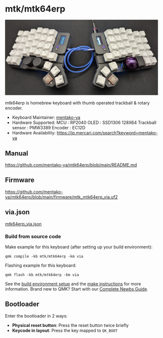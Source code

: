 # mtk/mtk64erp

![mtk/mtk64erp](https://github.com/mentako-ya/mtk64erp/blob/main/image/mtk64erp_top.jpg?raw=true)

mtk64erp is homebrew keyboard with thumb operated trackball & rotary encoder.

* Keyboard Maintainer: [mentako-ya](https://github.com/mentako-ya)
* Hardware Supported:
    MCU     : RP2040
    OLED    : SSD1306 128X64 
    Trackball sensor : PMW3389
    Encoder : EC12D
* Hardware Availability: https://jp.mercari.com/search?keyword=mentako-ya

## Manual
https://github.com/mentako-ya/mtk64erp/blob/main/README.md

## Firmware
https://github.com/mentako-ya/mtk64erp/blob/main/firmware/mtk_mtk64erp_via.uf2

## via.json
[mtk64erp_via.json](keymaps/via/mtk64erp_via.json)

### Build from source code

Make example for this keyboard (after setting up your build environment):

    qmk compile -kb mtk/mtk64erp -km via

Flashing example for this keyboard:

    qmk flash -kb mtk/mtk64erp -km via

See the [build environment setup](https://docs.qmk.fm/#/getting_started_build_tools) and the [make instructions](https://docs.qmk.fm/#/getting_started_make_guide) for more information. 
Brand new to QMK? Start with our [Complete Newbs Guide](https://docs.qmk.fm/#/newbs).

## Bootloader

Enter the bootloader in 2 ways:

* **Physical reset button**: Press the reset button twice briefly
* **Keycode in layout**: Press the key mapped to `QK_BOOT`
